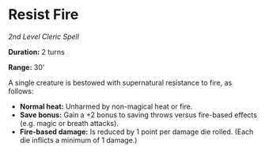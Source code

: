 # Resist Fire

*2nd Level Cleric Spell*

**Duration:** 2 turns

**Range:** 30’

A single creature is bestowed with supernatural resistance to fire, as follows:

- **Normal heat:** Unharmed by non-magical heat or fire.
- **Save bonus:** Gain a +2 bonus to saving throws versus fire-based effects (e.g. magic or breath attacks).
- **Fire-based damage:** Is reduced by 1 point per damage die rolled. (Each die inflicts a minimum of 1 damage.)